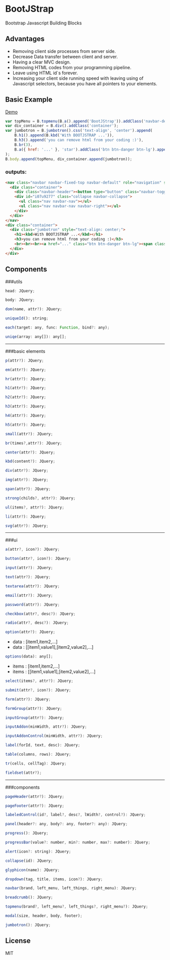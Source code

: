 BootJStrap
==========

Bootstrap Javascript Building Blocks

Advantages
--------------
- Removing client side processes from server side.
- Decrease Data transfer between client and server.
- Having a clear MVC design.
- Removing HTML codes from your programming pipeline.
- Leave using HTML id`s forever.
- Increasing your client side running speed with leaving using of Javascript selectors, because you have all pointers to your elements.
	
Basic Example
--------------
[Demo]
```js
var topMenu = B.topmenu(B.a().append('BootJStrap')).addClass('navbar-default');
var div_container = B.div().addClass('container');
var jumbotron = B.jumbotron().css('text-align', 'center').append(
	B.h1().append(B.kbd('With BOOTJSTRAP ...')),
    B.h3().append('you can remove html from your coding :)'),
    B.br(3),
    B.a({ href: '...' }, 'star').addClass('btn btn-danger btn-lg').append('Getting Started')
);
B.body.append(topMenu, div_container.append(jumbotron));
```
### outputs:
```html
<nav class="navbar navbar-fixed-top navbar-default" role="navigation" style="top: 0px; z-index: 1029;">
  <div class="container">
    <div class="navbar-header"><button type="button" class="navbar-toggle" data-toggle="collapse" data-target="#i07u9277"><span class="sr-only">Toggle navigation</span><span class="icon-bar"></span><span class="icon-bar"></span><span class="icon-bar"></span></button><a href="#" class="navbar-brand">BootJStrap</a></div>
    <div id="i07u9277" class="collapse navbar-collapse">
      <ul class="nav navbar-nav"></ul>
      <ul class="nav navbar-nav navbar-right"></ul>
    </div>
  </div>
</nav>
<div class="container">
  <div class="jumbotron" style="text-align: center;">
    <h1><kbd>With BOOTJSTRAP ...</kbd></h1>
    <h3>you can remove html from your coding :)</h3>
    <br><br><br><a href="..." class="btn btn-danger btn-lg"><span class="glyphicon glyphicon-star"></span> Getting Started</a>
  </div>
</div>
```

## Components
###utils
```js
head: JQuery;
```
```js
body: JQuery;
```
```js
dom(name, attr?): JQuery;
```
```js
uniqueId(): string;
```
```js
each(target: any, func: Function, bind?: any);
```
```js
uniqe(array: any[]): any[];
```
---
###basic elements
```js
p(attr?): JQuery;
```
```js
em(attr?): JQuery;
```
```js
hr(attr?): JQuery;
```
```js
h1(attr?): JQuery;
```
```js
h2(attr?): JQuery;
```
```js
h3(attr?): JQuery;
```
```js
h4(attr?): JQuery;
```
```js
h5(attr?): JQuery;
```
```js
small(attr?): JQuery;
```
```js
br(times?,attr?): JQuery;
```
```js
center(attr?): JQuery;
```
```js
kbd(content?): JQuery;
```
```js
div(attr?): JQuery;
```
```js
img(attr?): JQuery;
```
```js
span(attr?): JQuery;
```
```js
strong(childs?, attr?): JQuery;
```
```js
ul(items?, attr?): JQuery;
```
```js
li(attr?): JQuery;
```
```js
svg(attr?): JQuery;
```
---
###ui
```js
a(attr?, icon?): JQuery;
```
```js
button(attr?, icon?): JQuery;
```
```js
input(attr?): JQuery;
```
```js
text(attr?): JQuery;
```
```js
textarea(attr?): JQuery;
```
```js
email(attr?): JQuery;
```
```js
password(attr?): JQuery;
```
```js
checkbox(attr?, desc?): JQuery;
```
```js
radio(attr?, desc?): JQuery;
```
```js
option(attr?): JQuery;
```
- data : [item1,item2,...]
- data : [[item1,value1],[item2,value2],...]

```js
options(data): any[];
```
- items : [item1,item2,...]
- items : [[item1,value1],[item2,value2],...]

```js
select(items?, attr?): JQuery;
```
```js
submit(attr?, icon?): JQuery;
```
```js
form(attr?): JQuery;
```
```js
formGroup(attr?): JQuery;
```
```js
inputGroup(attr?): JQuery;
```
```js
inputAddon(minWidth, attr?): JQuery;
```
```js
inputAddonControl(minWidth, attr?): JQuery;
```
```js
label(forId, text, desc): JQuery;
```
```js
table(columns, rows): JQuery;
```
```js
tr(cells, cellTag): JQuery;
```
```js
fieldset(attr?);
```
---
###components
```js
pageHeader(attr?): JQuery;
```
```js
pageFooter(attr?): JQuery;
```
```js
labeledControl(id?, label?, desc?, lWidth?, control?): JQuery;
```
```js
panel(header?: any, body?: any, footer?: any): JQuery;
```
```js
progress(): JQuery;
```
```js
progressBar(value?: number, min?: number, max?: number): JQuery;
```
```js
alert(icon?: string): JQuery;
```
```js
collapse(id): JQuery;
```
```js
glyphicon(name): JQuery;
```
```js
dropdown(tag, title, items, icon?): JQuery;
```
```js
navbar(brand, left_menu, left_things, right_menu): JQuery;
```
```js
breadcrumb(): JQuery;
```
```js
topmenu(brand?, left_menu?, left_things?, right_menu?): JQuery;
```
```js
modal(size, header, body, footer);
```
```js
jumbotron(): JQuery;
```

	
License
----
MIT

[Demo]:https://rawgit.com/sajjad-shirazy/BootJStrap/master/test/index.htm
